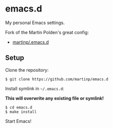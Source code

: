 # emacs.d

My personal Emacs settings.

Fork of the Martin Polden's great config:
* [martinp/.emacs.d](https://github.com/martinp/.emacs.d)

## Setup

Clone the repository:

    $ git clone https://github.com/martinp/emacs.d

Install symlink in `~/.emacs.d`:

**This will overwrite any existing file or symlink!**

    $ cd emacs.d
    $ make install

Start Emacs!
